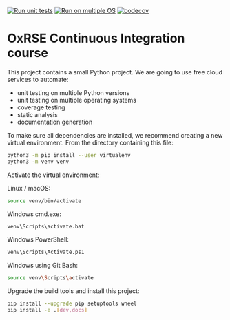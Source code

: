 [![Run unit tests](https://github.com/HenrietteCapel/ci-course/actions/workflows/unit-tests.yml/badge.svg)](https://github.com/HenrietteCapel/ci-course/actions/workflows/unit-tests.yml)
[![Run on multiple OS](https://github.com/HenrietteCapel/ci-course/actions/workflows/os-tests.yml/badge.svg)](https://github.com/HenrietteCapel/ci-course/actions/workflows/os-tests.yml)
[![codecov](https://codecov.io/gh/HenrietteCapel/ci-course/branch/main/graph/badge.svg?token=HOKIZBQX92)](https://codecov.io/gh/HenrietteCapel/ci-course)

# OxRSE Continuous Integration course

This project contains a small Python project. We are going to use free cloud services to automate:

- unit testing on multiple Python versions
- unit testing on multiple operating systems
- coverage testing
- static analysis
- documentation generation

To make sure all dependencies are installed, we recommend creating a new virtual environment.
From the directory containing this file:

```bash
python3 -m pip install --user virtualenv
python3 -m venv venv
```

Activate the virtual environment:

Linux / macOS:
```bash
source venv/bin/activate
```

Windows cmd.exe:
```bash
venv\Scripts\activate.bat
```

Windows PowerShell:
```bash
venv\Scripts\Activate.ps1
```

Windows using Git Bash:
```bash
source venv\Scripts\activate
```

Upgrade the build tools and install this project:

```bash
pip install --upgrade pip setuptools wheel
pip install -e .[dev,docs]
```
